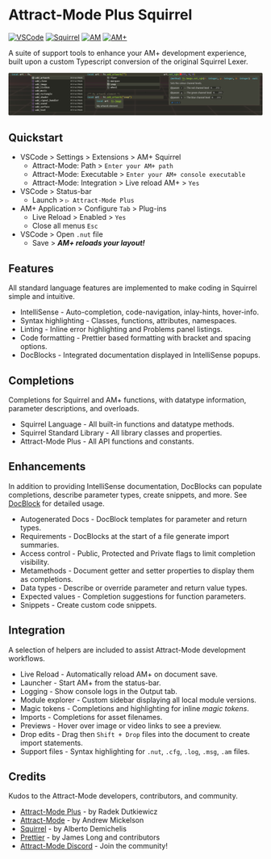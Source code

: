 # Attract-Mode Plus Squirrel

<a href="https://code.visualstudio.com/download"><img alt="VSCode" src="https://img.shields.io/badge/VSCode-^1.70.0-blue"></a>
<a href="http://www.squirrel-lang.org/doc/squirrel3.html"><img alt="Squirrel" src="https://img.shields.io/badge/Squirrel-3.0.7-blue"></a>
<a href="https://github.com/mickelson/attract"><img alt="AM" src="https://img.shields.io/badge/Attract--Mode-2.7.0-blue"></a>
<a href="https://github.com/oomek/attractplus"><img alt="AM+" src="https://img.shields.io/badge/Attract--Mode_Plus-3.1.0-blue"></a>

A suite of support tools to enhance your AM+ development experience, built upon a custom Typescript conversion of the original Squirrel Lexer.

![Attract-Mode Plus Squirrel](https://github.com/Chadnaut/Attract-Mode-Plus-Squirrel/blob/master/assets/images/readme.png?raw=true)

## Quickstart

- VSCode > Settings > Extensions > AM+ Squirrel
  - Attract-Mode: Path > `Enter your AM+ path`
  - Attract-Mode: Executable > `Enter your AM+ console executable`
  - Attract-Mode: Integration > Live reload AM+ > `Yes`
- VSCode > Status-bar
  - Launch > `▷ Attract-Mode Plus`
- AM+ Application > Configure `Tab` > Plug-ins
  - Live Reload > Enabled > `Yes`
  - Close all menus `Esc`
- VSCode > Open `.nut` file
  - Save > ***AM+ reloads your layout!***

## Features

All standard language features are implemented to make coding in Squirrel simple and intuitive.

- IntelliSense - Auto-completion, code-navigation, inlay-hints, hover-info.
- Syntax highlighting - Classes, functions, attributes, namespaces.
- Linting - Inline error highlighting and Problems panel listings.
- Code formatting - Prettier based formatting with bracket and spacing options.
- DocBlocks - Integrated documentation displayed in IntelliSense popups.

## Completions

Completions for Squirrel and AM+ functions, with datatype information, parameter descriptions, and overloads.

- Squirrel Language - All built-in functions and datatype methods.
- Squirrel Standard Library - All library classes and properties.
- Attract-Mode Plus - All API functions and constants.

## Enhancements

In addition to providing IntelliSense documentation, DocBlocks can populate completions, describe parameter types, create snippets, and more. See
[DocBlock](https://github.com/Chadnaut/Attract-Mode-Plus-Squirrel/blob/master/DOCBLOCK.md) for detailed usage.

- Autogenerated Docs - DocBlock templates for parameter and return types.
- Requirements - DocBlocks at the start of a file generate import summaries.
- Access control - Public, Protected and Private flags to limit completion visibility.
- Metamethods - Document getter and setter properties to display them as completions.
- Data types - Describe or override parameter and return value types.
- Expected values - Completion suggestions for function parameters.
- Snippets - Create custom code snippets.

## Integration

A selection of helpers are included to assist Attract-Mode development workflows.

- Live Reload - Automatically reload AM+ on document save.
- Launcher - Start AM+ from the status-bar.
- Logging - Show console logs in the Output tab.
- Module explorer - Custom sidebar displaying all local module versions.
- Magic tokens - Completions and highlighting for inline *magic tokens*.
- Imports - Completions for asset filenames.
- Previews - Hover over image or video links to see a preview.
- Drop edits - Drag then `Shift + Drop` files into the document to create import statements.
- Support files - Syntax highlighting for `.nut`, `.cfg`, `.log`, `.msg`, `.am` files.

## Credits

Kudos to the Attract-Mode developers, contributors, and community.

- [Attract-Mode Plus](https://github.com/oomek/attractplus) - by Radek Dutkiewicz
- [Attract-Mode](https://github.com/mickelson/attract) - by Andrew Mickelson
- [Squirrel](http://www.squirrel-lang.org/doc/squirrel3.html) - by Alberto Demichelis
- [Prettier](https://github.com/prettier/prettier) - by James Long and contributors
- [Attract-Mode Discord](https://discord.com/channels/373969602784526336) - Join the community!
